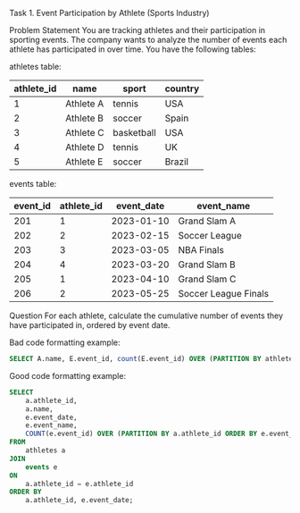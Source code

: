 Task 1. Event Participation by Athlete (Sports Industry)

Problem Statement
You are tracking athletes and their participation in sporting events. The company wants to analyze the number of events each athlete has participated in over time. You have the following tables:

athletes table:

athlete_id | name      | sport       | country
-----------|-----------|-------------|---------
1          | Athlete A | tennis      | USA
2          | Athlete B | soccer      | Spain
3          | Athlete C | basketball  | USA
4          | Athlete D | tennis      | UK
5          | Athlete E | soccer      | Brazil

events table:

event_id  | athlete_id | event_date  | event_name
----------|------------|-------------|----------------
201       | 1          | 2023-01-10  | Grand Slam A
202       | 2          | 2023-02-15  | Soccer League
203       | 3          | 2023-03-05  | NBA Finals
204       | 4          | 2023-03-20  | Grand Slam B
205       | 1          | 2023-04-10  | Grand Slam C
206       | 2          | 2023-05-25  | Soccer League Finals

Question
For each athlete, calculate the cumulative number of events they have participated in, ordered by event date.

Bad code formatting example:
```sql
SELECT A.name, E.event_id, count(E.event_id) OVER (PARTITION BY athlete_id ORDER BY event_date), E.event_date FROM athletes as A left join events as E on A.athlete_id=E.athlete_id
```

Good code formatting example:
```sql
SELECT
    a.athlete_id,
    a.name,
    e.event_date,
    e.event_name,
    COUNT(e.event_id) OVER (PARTITION BY a.athlete_id ORDER BY e.event_date) AS cumulative_event_count
FROM
    athletes a
JOIN
    events e
ON
    a.athlete_id = e.athlete_id
ORDER BY
    a.athlete_id, e.event_date;
```
